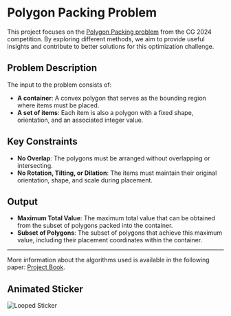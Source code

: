 # Polygon Packing Problem

This project focuses on the [Polygon Packing problem](https://cgshop.ibr.cs.tu-bs.de/competition/cg-shop-2024/#problem-description) from the CG 2024 competition. By exploring different methods, we aim to provide useful insights and contribute to better solutions for this optimization challenge.

## Problem Description

The input to the problem consists of:

- **A container**: A convex polygon that serves as the bounding region where items must be placed.
- **A set of items**: Each item is also a polygon with a fixed shape, orientation, and an associated integer value.
  
## Key Constraints

- **No Overlap**: The polygons must be arranged without overlapping or intersecting.
- **No Rotation, Tilting, or Dilation**: The items must maintain their original orientation, shape, and scale during placement.

## Output

- **Maximum Total Value**: The maximum total value that can be obtained from the subset of polygons packed into the container.
- **Subset of Polygons**: The subset of polygons that achieve this maximum value, including their placement coordinates within the container.
---
More information about the algorithms used is available in the following paper: [Project Book](https://drive.google.com/uc?export=download&id=1rgAn8u_n6t_144W3VBG8GQCIFDVnDkwX).

## Animated Sticker

![Looped Sticker](https://i.giphy.com/media/v1.Y2lkPTc5MGI3NjExa3FwYWQ2b3JzYzNwZmpzaXRxOXJicmozdms5bW1rd2p2MWtkYzlkcSZlcD12MV9pbnRlcm5hbF9naWZfYnlfaWQmY3Q9Zw/g83nUlLjNZAMwekC1m/giphy.gif)
